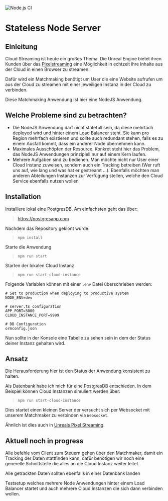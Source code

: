 ![Node.js CI](https://github.com/kheinrich188/stateless-node-server/workflows/Node.js%20CI/badge.svg)

# Stateless Node Server

## Einleitung
Cloud Streaming ist heute ein großes Thema. Die Unreal Engine bietet ihren Kunden über das [Pixelstreaming](https://github.com/EpicGames/UnrealEngine/blob/release/Engine/Source/Programs/PixelStreaming/WebServers/SignallingWebServer) eine Möglichkeit in echtzeit ihre Inhalte aus der Cloud in einen Browser zu streamen. 

Dafür wird ein Matchmaking benötigt um User die eine Website aufrufen um aus der Cloud zu streamen mit einer jeweiligen Instanz in der Cloud zu verbinden.

Diese Matchmaking Anwendung ist hier eine NodeJS Anwendung. 

## Welche Probleme sind zu betrachten? 
- Die NodeJS Anwendung darf nicht statefull sein, da diese mehrfach deployed wird und hinter einem Load Balancer steht. Sie kann pro Region mehrfach existieren und sollte auch redundant stehen, falls es zu einem Ausfall kommt, dass ein anderer Node übernehmen kann. 
- Maximales Ausschöpfen der Resource. Konkret steht hier das Problem, das NodeJS Anwendungen prinzipiell nur auf einem Kern laufen. 
- Mehrere Aufgaben sind zu bedienen. Man möchte nicht nur User einer Cloud Instanz zuweisen, sondern auch ein Tracking betreiben (Wer ruft uns auf, wie lang und was hat er gestreamt ...). Ebenfalls möchten man anderen Abteilungen Instanzen zur Verfügung stellen, welche den Cloud Service ebenfalls nutzen wollen

## Installation
Installiere lokal eine PostgresDB. 
Am einfachsten geht das über: 
> https://postgresapp.com

Nachdem das Repository geklont wurde:
> `npm install`

Starte die Anwendung
> `npm run start`

Starten der lokalen Cloud Instanz
> `npm run start-cloud-instance`

Folgende Variablen können mit einer `.env` Datei überschrieben werden: 
```
# Set to production when deploying to productive system
NODE_ENV=dev

# server.ts configuration
APP_PORT=3000
CLOUD_INSTANCE_PORT=9999

# DB Configuration 
ormconfig.json 
```

Nun sollte in der Konsole eine Tabelle zu sehen sein in dem der Status deiner Instanz gehalten wird. 

## Ansatz
Die Herausforderung hier ist den Status der Anwendung konsistent zu halten. 

Als Datenbank habe ich mich für eine PostgresDB entschieden. 
In dem Beispiel können Cloud Instanzen simuliert werden über:
> `npm run start-cloud-instance`

Dies startet einen kleinen Server der versucht sich per Websocket mit unserem Matchmaker zu verbinden via `Websocket`.

Ähnlich ist dies auch in [Unreals Pixel Streaming](https://github.com/EpicGames/UnrealEngine/blob/release/Engine/Source/Programs/PixelStreaming/WebServers/SignallingWebServer/cirrus.js).
 
## Aktuell noch in progress 

Alle befehle vom Client zum Steuern gehen über den Matchmaker, damit ein Tracking der Daten stattfinden kann, dafür benötigen wir noch eine generelle Schnittstelle die alles an die Cloud Instanz weiter leitet. 

Alle getrackten Daten sollten ebenfalls in einer Datenbank landen 

Testsetup welches mehrere Node Anwendungen hinter einem Load Balancer startet und auch mehrere Cloud Instanzen die sich dann verbinden wollen. 



